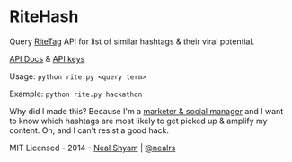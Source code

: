 RiteHash
========

Query [RiteTag](http://ritetag.com) API for list of similar hashtags &amp; their viral potential.

[API Docs](http://docs.ritetag.apiary.io) & [API keys](http://ritetag.com/developer/signup)

Usage:   `python rite.py <query term>`

Example: `python rite.py hackathon`

Why did I made this? Because I'm a [marketer & social manager](http://challengepost.com) and I want to know which hashtags are most likely to get picked up & amplify my content. Oh, and I can't resist a good hack.

MIT Licensed - 2014 - [Neal Shyam](http://nealshyam.com) | [@nealrs](http://twitter.com/nealrs)
